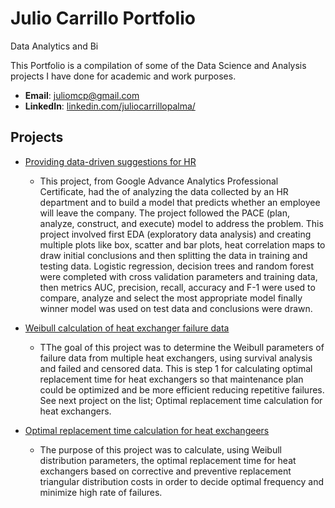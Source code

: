 # Julio Carrillo Portfolio
Data Analytics and Bi

This Portfolio is a compilation of some of the Data Science and Analysis projects I have done for academic and work purposes. 

- **Email**: [juliomcp@gmail.com](juliomcp@gmail.com)
- **LinkedIn**: [linkedin.com/juliocarrillopalma/](https://www.linkedin.com/in/juliocarrillopalma/)


## Projects
- [Providing data-driven suggestions for HR](./MyFolder/HR%20project.ipynb)
   - This project, from Google Advance Analytics Professional Certificate, had the of analyzing the data collected by an HR department and to build a model that predicts whether an employee will leave the company. The project followed the PACE (plan, analyze, construct, and execute) model to address the problem. This project involved first EDA (exploratory data analysis) and creating multiple plots like box, scatter and bar plots, heat correlation maps to draw initial conclusions and then splitting the data in training and testing data. Logistic regression, decision trees and random forest were completed with cross validation parameters and training data, then metrics AUC, precision, recall, accuracy and F-1 were used to compare, analyze and select the most appropriate model finally winner model was used on test data and conclusions were drawn.
     
- [Weibull calculation of heat exchanger failure data](./MyFolder/Weibull%20calculation.ipynb)
   - TThe goal of this project was to determine the Weibull parameters of failure data from multiple heat exchangers, using survival analysis and failed and censored data. This is step 1 for calculating optimal replacement time for heat exchangers so that maintenance plan could be optimized and be more efficient reducing repetitive failures. See next project on the list; Optimal replacement time calculation for heat exchangers.
     
- [Optimal replacement time calculation for heat exchangeers](./MyFolder/optimal%20repla%20time%20heat%20exch.ipynb)
   - The purpose of this project was to calculate, using Weibull distribution parameters, the optimal replacement time for heat exchangers based on corrective and preventive replacement triangular distribution costs in order to decide optimal frequency and minimize high rate of failures. 

